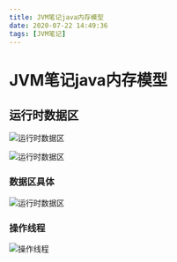 ```yaml
---
title: JVM笔记java内存模型
date: 2020-07-22 14:49:36
tags: [JVM笔记]
---
```


# JVM笔记java内存模型

## 运行时数据区
![运行时数据区](/img/2020-07-02/5.png)
<!--more-->
![运行时数据区](/img/2020-07-02/36.png)

### 数据区具体
![运行时数据区](/img/2020-07-02/6.png)

### 操作线程
![操作线程](/img/2020-07-02/7.png)